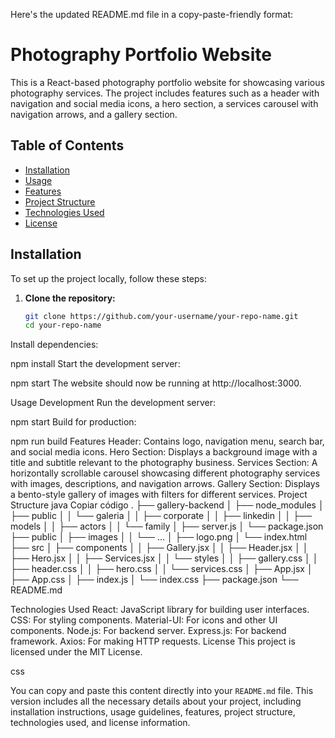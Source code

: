 Here's the updated README.md file in a copy-paste-friendly format:


# Photography Portfolio Website

This is a React-based photography portfolio website for showcasing various photography services. The project includes features such as a header with navigation and social media icons, a hero section, a services carousel with navigation arrows, and a gallery section.

## Table of Contents

- [Installation](#installation)
- [Usage](#usage)
- [Features](#features)
- [Project Structure](#project-structure)
- [Technologies Used](#technologies-used)
- [License](#license)

## Installation

To set up the project locally, follow these steps:

1. **Clone the repository:**
   ```bash
   git clone https://github.com/your-username/your-repo-name.git
   cd your-repo-name
Install dependencies:


npm install
Start the development server:


npm start
The website should now be running at http://localhost:3000.

Usage
Development
Run the development server:

npm start
Build for production:



npm run build
Features
Header: Contains logo, navigation menu, search bar, and social media icons.
Hero Section: Displays a background image with a title and subtitle relevant to the photography business.
Services Section: A horizontally scrollable carousel showcasing different photography services with images, descriptions, and navigation arrows.
Gallery Section: Displays a bento-style gallery of images with filters for different services.
Project Structure
java
Copiar código
.
├── gallery-backend
│   ├── node_modules
│   ├── public
│   │   └── galeria
│   │       ├── corporate
│   │       ├── linkedin
│   │       ├── models
│   │       ├── actors
│   │       └── family
│   ├── server.js
│   └── package.json
├── public
│   ├── images
│   │   └── ...
│   ├── logo.png
│   └── index.html
├── src
│   ├── components
│   │   ├── Gallery.jsx
│   │   ├── Header.jsx
│   │   ├── Hero.jsx
│   │   ├── Services.jsx
│   │   └── styles
│   │       ├── gallery.css
│   │       ├── header.css
│   │       ├── hero.css
│   │       └── services.css
│   ├── App.jsx
│   ├── App.css
│   ├── index.js
│   └── index.css
├── package.json
└── README.md

Technologies Used
React: JavaScript library for building user interfaces.
CSS: For styling components.
Material-UI: For icons and other UI components.
Node.js: For backend server.
Express.js: For backend framework.
Axios: For making HTTP requests.
License
This project is licensed under the MIT License.

css

You can copy and paste this content directly into your `README.md` file. This version includes all the necessary details about your project, including installation instructions, usage guidelines, features, project structure, technologies used, and license information.






